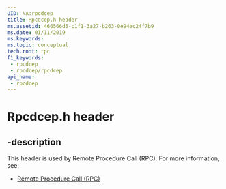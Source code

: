 ```yaml
---
UID: NA:rpcdcep
title: Rpcdcep.h header
ms.assetid: 466566d5-c1f1-3a27-b263-0e94ec24f7b9
ms.date: 01/11/2019
ms.keywords: 
ms.topic: conceptual
tech.root: rpc
f1_keywords:
 - rpcdcep
 - rpcdcep/rpcdcep
api_name:
 - rpcdcep
---
```


# Rpcdcep.h header


## -description

This header is used by Remote Procedure Call (RPC). For more information, see:

- [Remote Procedure Call (RPC)](../_rpc/index.md)

